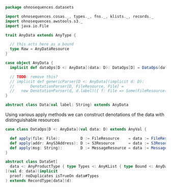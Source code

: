 
```scala
package ohnosequences.datasets

import ohnosequences.cosas._, types._, fns._, klists._, records._
import ohnosequences.awstools.s3._
import java.io.File

trait AnyData extends AnyType {

  // this acts here as a bound
  type Raw = AnyDataResource
}

case object AnyData {
  implicit def dataOps[D <: AnyData](data: D): DataOps[D] = DataOps(data)

  // TODO: remove this?
  // implicit def genericParser[D <: AnyData](implicit d: D):
  //       DenotationParser[D, FileResource, File] =
  //   new DenotationParser(d, d.label)({ f: File => Some(FileResource(f)) })
}

abstract class Data(val label: String) extends AnyData
```

Using various apply methods we can construct denotations of the data with distinguishable resources

```scala
case class DataOps[D <: AnyData](val data: D) extends AnyVal {

  def apply(file: File):         D := FileResource    = data := FileResource(file)
  def apply(addr: AnyS3Address): D := S3Resource      = data := S3Resource(addr)
  def apply(msg: String):        D := MessageResource = data := MessageResource(msg)
}

abstract class DataSet[
  data <: AnyProductType { type Types <: AnyKList { type Bound <: AnyData } }
](val d: data)(implicit
  proof: noDuplicates isTrueOn data#Types
) extends RecordType[data](d)

```




[main/scala/data.scala]: data.scala.md
[main/scala/fileData.scala]: fileData.scala.md
[main/scala/package.scala]: package.scala.md
[main/scala/resources.scala]: resources.scala.md
[test/scala/Datasets.scala]: ../../test/scala/Datasets.scala.md
[test/scala/fileData.scala]: ../../test/scala/fileData.scala.md